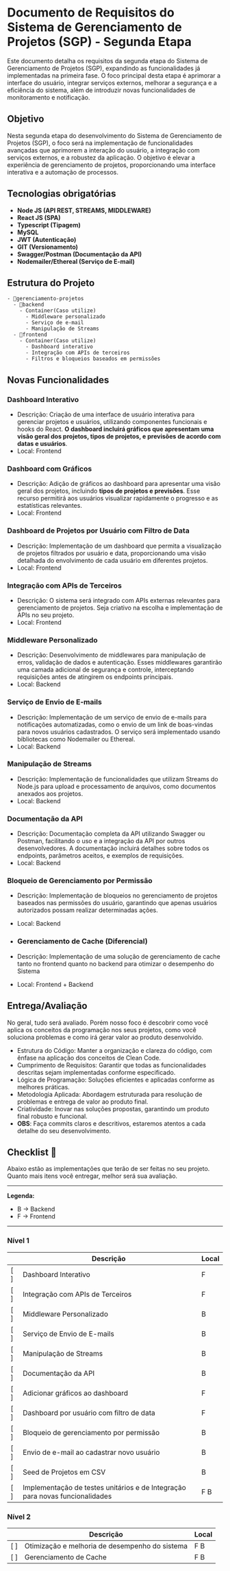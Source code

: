 # Documento de Requisitos do Sistema de Gerenciamento de Projetos (SGP) - Segunda Etapa

Este documento detalha os requisitos da segunda etapa do Sistema de Gerenciamento de Projetos (SGP), expandindo as funcionalidades já implementadas na primeira fase. O foco principal desta etapa é aprimorar a interface do usuário, integrar serviços externos, melhorar a segurança e a eficiência do sistema, além de introduzir novas funcionalidades de monitoramento e notificação.

## Objetivo

Nesta segunda etapa do desenvolvimento do Sistema de Gerenciamento de Projetos (SGP), o foco será na implementação de funcionalidades avançadas que aprimorem a interação do usuário, a integração com serviços externos, e a robustez da aplicação. O objetivo é elevar a experiência de gerenciamento de projetos, proporcionando uma interface interativa e a automação de processos.


## Tecnologias obrigatórias
- **Node JS (API REST, STREAMS, MIDDLEWARE)**
- **React JS (SPA)**
- **Typescript (Tipagem)**
- **MySQL**
- **JWT (Autenticação)**
- **GIT (Versionamento)**
- **Swagger/Postman (Documentação da API)**
- **Nodemailer/Ethereal (Serviço de E-mail)**  

## Estrutura do Projeto 

```
- 📂gerenciamento-projetos
  - 📂backend
    - Container(Caso utilize)
      - Middleware personalizado
      - Serviço de e-mail
      - Manipulação de Streams
  - 📂frontend
    - Container(Caso utilize)
      - Dashboard interativo
      - Integração com APIs de terceiros
      - Filtros e bloqueios baseados em permissões
```

## **Novas Funcionalidades**

### **Dashboard Interativo**

- Descrição: Criação de uma interface de usuário interativa para gerenciar projetos e usuários, utilizando componentes funcionais e hooks do React. **O dashboard incluirá gráficos que apresentam uma visão geral dos projetos, tipos de projetos, e previsões de acordo com datas e usuários**.
- Local: Frontend

### **Dashboard com Gráficos**

- Descrição: Adição de gráficos ao dashboard para apresentar uma visão geral dos projetos, incluindo **tipos de projetos e previsões**. Esse recurso permitirá aos usuários visualizar rapidamente o progresso e as estatísticas relevantes.
- Local: Frontend

### **Dashboard de Projetos por Usuário com Filtro de Data**

- Descrição: Implementação de um dashboard que permita a visualização de projetos filtrados por usuário e data, proporcionando uma visão detalhada do envolvimento de cada usuário em diferentes projetos.
- Local: Frontend

### **Integração com APIs de Terceiros**
- Descrição: O sistema será integrado com APIs externas relevantes para gerenciamento de projetos. Seja criativo na escolha e implementação de APIs no seu projeto.
- Local: Frontend

### **Middleware Personalizado**
- Descrição: Desenvolvimento de middlewares para manipulação de erros, validação de dados e autenticação. Esses middlewares garantirão uma camada adicional de segurança e controle, interceptando requisições antes de atingirem os endpoints principais.
- Local: Backend

### **Serviço de Envio de E-mails**
- Descrição: Implementação de um serviço de envio de e-mails para notificações automatizadas, como o envio de um link de boas-vindas para novos usuários cadastrados. O serviço será implementado usando bibliotecas como Nodemailer ou Ethereal.
- Local: Backend

### **Manipulação de Streams**
- Descrição: Implementação de funcionalidades que utilizam Streams do Node.js para upload e processamento de arquivos, como documentos anexados aos projetos.
- Local: Backend

### **Documentação da API**
- Descrição: Documentação completa da API utilizando Swagger ou Postman, facilitando o uso e a integração da API por outros desenvolvedores. A documentação incluirá detalhes sobre todos os endpoints, parâmetros aceitos, e exemplos de requisições.
- Local: Backend

### **Bloqueio de Gerenciamento por Permissão**
- Descrição: Implementação de bloqueios no gerenciamento de projetos baseados nas permissões do usuário, garantindo que apenas usuários autorizados possam realizar determinadas ações.
- Local: Backend

- ### **Gerenciamento de Cache (Diferencial)**
- Descrição: Implementação de uma solução de gerenciamento de cache tanto no frontend quanto no backend para otimizar o desempenho do Sistema
- Local: Frontend + Backend

## **Entrega/Avaliação** 
No geral, tudo será avaliado. Porém nosso foco é descobrir como você aplica os conceitos da programação nos seus projetos, como você soluciona problemas e como irá gerar valor ao produto desenvolvido.

- Estrutura do Código: Manter a organização e clareza do código, com ênfase na aplicação dos conceitos de Clean Code.
- Cumprimento de Requisitos: Garantir que todas as funcionalidades descritas sejam implementadas conforme especificado.
- Lógica de Programação: Soluções eficientes e aplicadas conforme as melhores práticas.
- Metodologia Aplicada: Abordagem estruturada para resolução de problemas e entrega de valor ao produto final.
- Criatividade: Inovar nas soluções propostas, garantindo um produto final robusto e funcional.
- **OBS**: Faça commits claros e descritivos, estaremos atentos a cada detalhe do seu desenvolvimento.

## Checklist 📝

Abaixo estão as implementações que terão de ser feitas no seu projeto. Quanto mais itens você entregar, melhor será sua avaliação.

---

**Legenda:**

- B -> Backend
- F -> Frontend

---

### Nível 1

|     | Descrição                  | Local |
| --- | -------------------------- | ----- |
| [ ] | Dashboard Interativo           |  F    |
| [ ] | Integração com APIs de Terceiros      |  F   |
| [ ] | Middleware Personalizado           |   B  |
| [ ] | Serviço de Envio de E-mails         |    B  |
| [ ] | Manipulação de Streams             |   B  |
| [ ] | Documentação da API       |    B  |
| [ ] | Adicionar gráficos ao dashboard         |  F    |
| [ ] | Dashboard por usuário com filtro de data           |  F   |
| [ ] | Bloqueio de gerenciamento por permissão     |    B  |
| [ ] | Envio de e-mail ao cadastrar novo usuário          |    B  |
| [ ] | Seed de Projetos em CSV     |    B  |
| [ ] | Implementação de testes unitários e de Integração para novas funcionalidades                     |  F B  |


### Nível 2

|     | Descrição	                                            | Local |
| --- | ------------------------------------------------      | ----- |
| [ ] |	Otimização e melhoria de desempenho do sistema	    |  F B  |
| [ ] |	Gerenciamento de Cache	    |  F B  |




